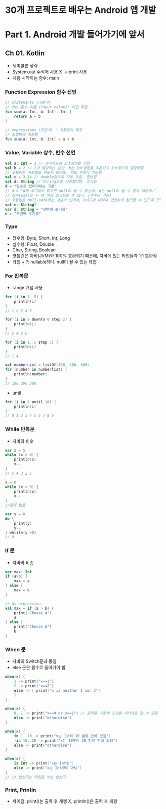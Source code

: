 # 30개 프로젝트로 배우는 Android 앱 개발
# Part 1. Android 개발 들어가기에 앞서
## Ch 01. Kotlin
- 세미콜론 생략
- System.out 수식어 사용 X -> print 사용
- 처음 시작하는 함수: main

### Function Expression 함수 선언 
```kotlin
// statements (구문식) 
// fun 함수 이름 (input value): 리턴 타입 
fun sum(a: Int, b: Int): Int {
	return a + b
}

// expressions (표현식) : 코틀린의 특징 
// 동일하게 작동함 
fun sum(a: Int, b: Int) = a + b 
```

### Value, Variable 상수, 변수 선언 
```kotlin
val a: Int = 1 // 명시적으로 Int형임을 선언 
val b = 2 // 2가 할당되는 순간, b는 Int형임을 추론하고 Int형으로 할당해줌
// 코틀린은 자료형을 써놓지 않아도, 타입 추론이 가능함 
val c = 3.14 // double형으로 자동 추론, 할당됨 
val d: String // String으로 선언했다면, 초기화
d = "필수로 있어야하는 구문" 
// d = "d의 초기값이 없으면 null이 될 수 있는데, d는 null이 될 수 없기 때문에."
// 상수(val)는 두 번 이상 초기화할 수 없다. (변수만 가능)
// 코틀린은 null-safe라는 개념이 있어서, null에 대해서 안전하게 참조할 수 있도록 코드를 작성해야함. 
val e: String?
var d: String = "첫번째 초기화"
e = "두번째 초기화"
```

### Type
- 정수형: Byte, Short, Int, Long
- 실수형: Float, Double
- Char, String, Boolean 
- 코틀린은 자바(JVM)와 100% 호환되기 때문에, 자바에 있는 타입들과 1:1 호환됨
- 타입 + ?: nullable하다. null이 될 수 있는 타입

### For 반복문 
- range 개념 사용
```kotlin
for (i in 1..5) {
	println(i)
}
// 1 2 3 4 5 

for (i in 6 downTo 0 step 2) {
	println(i)
}
// 6 4 2 0

for (i in 1..5 step 3) {
	println(i)
}
// 1 4

val numberList = listOf(100, 200, 300)
for (number in numberlist) {
	println(number)
}
// 100 200 300
```
- until
```kotlin
for (i in 0 until 10) {
	println(i)
}
// 0 1 2 3 4 5 6 7 8 9
```

### While 반복문 
- 자바와 비슷 
```kotlin
var x = 5
while (x > 0) {
	println(x)
	x--
}
// 5 4 3 2 1

x = 0
while (x > 0) {
	println(x)
	x--
}
//출력 없음

var y = 0
do {
	print(y)
	y--
} whlile(y >0)
// 0
```

### If 문 
- 자바와 비슷 
```kotlin
var max: Int
if (a>b) {
	max = a
} else {
	max = b
}

// As expression
val max = if (a > b) {
	print("Choose a")
	a
} else {
	print("Choose b")
	b
}
```

### When 문
- 자바의 Switch문과 동일 
- else 문은 필수로 들어가야 함 
```kotlin
when(x) {
	1 -> print("x==1")
	2 -> print("x==2")
	else -> { print("x is neither 1 nor 2")
	}
}

when(x) {
	0, 1 -> print("x==0 or x==1") // 콤마를 사용해 조건을 여러개로 할 수 있음 
	else -> print("otherwise")
}

when(x) {
	in 1..10 -> print("x는 1부터 10 범위 안에 있음")
	!in 10..20 -> print("x는 10부터 20 범위 안에 없음")
	else -> print("otherwise")
}

when(x) {
	is Int -> print("x는 Int임")
	else -> print("x는 Int형이 아님")
}
// is 연산자는 타입을 보는 연산자 
```

### Print, Println
- 차이점: print()는 출력 후 개행 X, println()은 출력 후 개행 